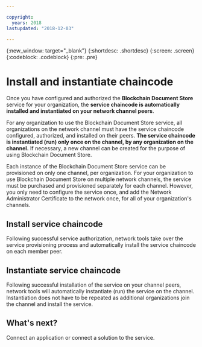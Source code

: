 ```yaml
---

copyright:
  years: 2018
lastupdated: "2018-12-03"

---
```


{:new_window: target="_blank"}
{:shortdesc: .shortdesc}
{:screen: .screen}
{:codeblock: .codeblock}
{:pre: .pre}

# Install and instantiate chaincode

Once you have configured and authorized the **Blockchain Document Store** service for your organization, the **service chaincode is automatically installed and instantiated on your network channel peers**.

For any organization to use the Blockchain Document Store service, all organizations on the network channel must have the service chaincode configured, authorized, and installed on their peers. **The service chaincode is instantiated (run) only once on the channel, by any organization on the channel.** If necessary, a new channel can be created for the purpose of using Blockchain Document Store.

Each instance of the Blockchain Document Store service can be provisioned on only one channel, per organization. For your organization to use Blockchain Document Store on multiple network channels, the service must be purchased and provisioned separately for each channel. However, you only need to configure the service once, and add the Network Administrator Certificate to the network once, for all of your organization's channels.

## Install service chaincode
Following successful service authorization, network tools take over the service provisioning process and automatically install the service chaincode on each member peer.

## Instantiate service chaincode
Following successful installation of the service on your channel peers, network tools will automatically instantiate (run) the service on the channel. Instantiation does not have to be repeated as additional organizations join the channel and install the service.

## What's next?
Connect an application or connect a solution to the service.
